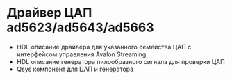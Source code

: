 # Драйвер ЦАП ad5623/ad5643/ad5663

- HDL описание драйвера для указанного семейства ЦАП с интерфейсом управления Avalon Streaming
- HDL описание генератора пилообразного сигнала для проверки ЦАП
- Qsys компонент для ЦАП и генератора